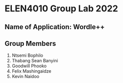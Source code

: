 
#  ELEN4010 Group Lab 2022 

##  Name of Application: Wordle++ 

##  Group Members
 
1. Ntsemi Bophilo
2. Thabang Sean Banyini
3. Goodwill Phooko
4. Felix Mashingaidze
5. Kevin Naidoo

